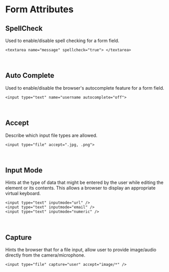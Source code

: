# Form Attributes

## SpellCheck
Used to enable/disable spell checking for a form field.
```
<textarea name="message" spellcheck="true"> </textarea>
```

<br>



## Auto Complete
Used to enable/disable the browser's autocomplete feature for a form field.

```
<input type="text" name="username autocomplete="off">
```

<br>

## Accept
Describe which input file types are allowed.

```
<input type="file" accept=".jpg, .png">
```

<br>

## Input Mode
Hints at the type of data that might be entered by the user while editing the element or its contents. This allows a browser to display an appropriate virtual keyboard.
```
<input type="text" inputmode="url" />
<input type="text" inputmode="email" />
<input type="text" inputmode="numeric" />
```

<br>

## Capture
Hints the browser that for a file input, allow user to provide image/audio directly from the camera/microphone.
```
<input type="file" capture="user" accept="image/*" />
```